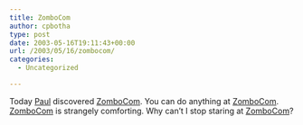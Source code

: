 ```yaml
---
title: ZomboCom
author: cpbotha
type: post
date: 2003-05-16T19:11:43+00:00
url: /2003/05/16/zombocom/
categories:
  - Uncategorized

---
```

Today [Paul][1] discovered [ZomboCom][2]. You can do anything at [ZomboCom][2]. [ZomboCom][2] is strangely comforting. Why can’t I stop staring at [ZomboCom][2]?

 [1]: http://cpbotha.net/weblogs/paul/
 [2]: http://www.zombo.com/
